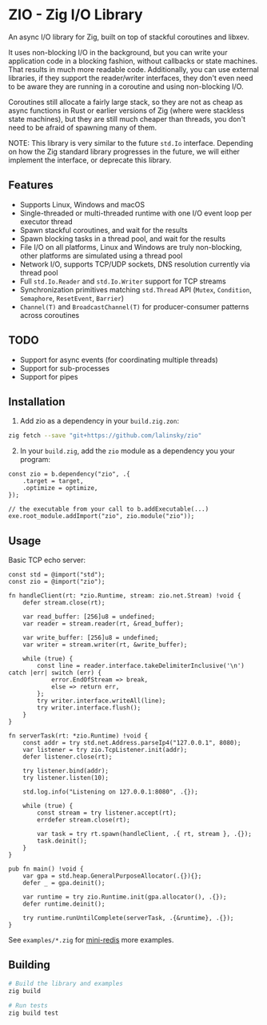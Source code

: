 # ZIO - Zig I/O Library

An async I/O library for Zig, built on top of stackful coroutines and libxev.

It uses non-blocking I/O in the background, but you can write your application code
in a blocking fashion, without callbacks or state machines. That results in much
more readable code. Additionally, you can use external libraries, if they support
the reader/writer interfaces, they don't even need to be aware they are running
in a coroutine and using non-blocking I/O.

Coroutines still allocate a fairly large stack, so they are not as cheap as
async functions in Rust or earlier versions of Zig (where were stackless state machines),
but they are still much cheaper than threads, you don't need to be afraid of
spawning many of them.

NOTE: This library is very similar to the future `std.Io` interface. Depending on
how the Zig standard library progresses in the future, we will either implement
the interface, or deprecate this library.

## Features

- Supports Linux, Windows and macOS
- Single-threaded or multi-threaded runtime with one I/O event loop per executor thread
- Spawn stackful coroutines, and wait for the results
- Spawn blocking tasks in a thread pool, and wait for the results
- File I/O on all platforms, Linux and Windows are truly non-blocking, other platforms are simulated using a thread pool
- Network I/O, supports TCP/UDP sockets, DNS resolution currently via thread pool
- Full `std.Io.Reader` and `std.Io.Writer` support for TCP streams
- Synchronization primitives matching `std.Thread` API (`Mutex`, `Condition`, `Semaphore`, `ResetEvent`, `Barrier`)
- `Channel(T)` and `BroadcastChannel(T)` for producer-consumer patterns across coroutines

## TODO

- Support for async events (for coordinating multiple threads)
- Support for sub-processes
- Support for pipes

## Installation

1) Add zio as a dependency in your `build.zig.zon`:

```bash
zig fetch --save "git+https://github.com/lalinsky/zio"
```

2) In your `build.zig`, add the `zio` module as a dependency you your program:

```zig
const zio = b.dependency("zio", .{
    .target = target,
    .optimize = optimize,
});

// the executable from your call to b.addExecutable(...)
exe.root_module.addImport("zio", zio.module("zio"));
```

## Usage

Basic TCP echo server:

```zig
const std = @import("std");
const zio = @import("zio");

fn handleClient(rt: *zio.Runtime, stream: zio.net.Stream) !void {
    defer stream.close(rt);

    var read_buffer: [256]u8 = undefined;
    var reader = stream.reader(rt, &read_buffer);

    var write_buffer: [256]u8 = undefined;
    var writer = stream.writer(rt, &write_buffer);

    while (true) {
        const line = reader.interface.takeDelimiterInclusive('\n') catch |err| switch (err) {
            error.EndOfStream => break,
            else => return err,
        };
        try writer.interface.writeAll(line);
        try writer.interface.flush();
    }
}

fn serverTask(rt: *zio.Runtime) !void {
    const addr = try std.net.Address.parseIp4("127.0.0.1", 8080);
    var listener = try zio.TcpListener.init(addr);
    defer listener.close(rt);

    try listener.bind(addr);
    try listener.listen(10);

    std.log.info("Listening on 127.0.0.1:8080", .{});

    while (true) {
        const stream = try listener.accept(rt);
        errdefer stream.close(rt);

        var task = try rt.spawn(handleClient, .{ rt, stream }, .{});
        task.deinit();
    }
}

pub fn main() !void {
    var gpa = std.heap.GeneralPurposeAllocator(.{}){};
    defer _ = gpa.deinit();

    var runtime = try zio.Runtime.init(gpa.allocator(), .{});
    defer runtime.deinit();

    try runtime.runUntilComplete(serverTask, .{&runtime}, .{});
}
```

See `examples/*.zig` for [mini-redis](https://github.com/lalinsky/zio-mini-redis) more examples.

## Building

```bash
# Build the library and examples
zig build

# Run tests
zig build test
```
